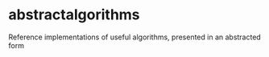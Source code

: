 # abstractalgorithms
Reference implementations of useful algorithms, presented in an abstracted form
